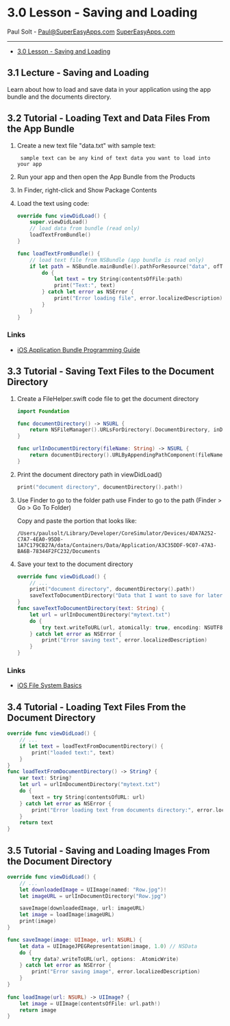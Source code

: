 # 3.0 Lesson - Saving and Loading #

Paul Solt - [Paul@SuperEasyApps.com](mailto:Paul@SuperEasyApps.com)
[SuperEasyApps.com](http://SuperEasyApps.com)

-----

* [3.0 Lesson - Saving and Loading](http://courses.supereasyapps.com/courses/chapter-5-app-extras/lectures/969202)

## 3.1 Lecture - Saving and Loading  ##

Learn about how to load and save data in your application using the app bundle and the documents directory.

## 3.2 Tutorial - Loading Text and Data Files From the App Bundle ##

1. Create a new text file "data.txt" with sample text:
	
		sample text can be any kind of text data you want to load into your app

2. Run your app and then open the App Bundle from the Products

3. In Finder, right-click and Show Package Contents

4. Load the text using code:

	```swift
	override func viewDidLoad() {
		super.viewDidLoad()
		// load data from bundle (read only)
		loadTextFromBundle()
	}
	
	func loadTextFromBundle() {
		// load text file from NSBundle (app bundle is read only)
		if let path = NSBundle.mainBundle().pathForResource("data", ofType: "txt") {
			do {
				let text = try String(contentsOfFile:path)
				print("Text:", text)
			} catch let error as NSError {
				print("Error loading file", error.localizedDescription)
			}
		}
	}
	```

### Links ###

* [iOS Application Bundle Programming Guide](https://developer.apple.com/library/ios/documentation/CoreFoundation/Conceptual/CFBundles/Introduction/Introduction.html#//apple_ref/doc/uid/10000123i-CH1-SW1) 

## 3.3 Tutorial - Saving Text Files to the Document Directory ##

1. Create a FileHelper.swift code file to get the document directory

	```swift
	import Foundation
	
	func documentDirectory() -> NSURL {
		return NSFileManager().URLsForDirectory(.DocumentDirectory, inDomains: .UserDomainMask).first!
	}
	
	func urlInDocumentDirectory(fileName: String) -> NSURL {
		return documentDirectory().URLByAppendingPathComponent(fileName)
	}
	```

2. Print the document directory path in viewDidLoad()

	```swift
	print("document directory", documentDirectory().path!)
	```

3. Use Finder to go to the folder path use Finder to go to the path (Finder > Go > Go To Folder)

	Copy and paste the portion that looks like:
	
	`/Users/paulsolt/Library/Developer/CoreSimulator/Devices/4DA7A252-C7A7-4EA0-95D8-1A7C179CB27A/data/Containers/Data/Application/A3C35DDF-9C07-47A3-BA6B-78344F2FC232/Documents`

4. Save your text to the document directory


	```swift
	override func viewDidLoad() {
		// ...
		print("document directory", documentDirectory().path!)
		saveTextToDocumentDirectory("Data that I want to save for later")
	}
	func saveTextToDocumentDirectory(text: String) {
		let url = urlInDocumentDirectory("mytext.txt")
		do {
			try text.writeToURL(url, atomically: true, encoding: NSUTF8StringEncoding)
		} catch let error as NSError {
			print("Error saving text", error.localizedDescription)
		}
	}
	```

### Links ###

* [iOS File System Basics](https://developer.apple.com/library/ios/documentation/FileManagement/Conceptual/FileSystemProgrammingGuide/FileSystemOverview/FileSystemOverview.html)

## 3.4 Tutorial - Loading Text Files From the Document Directory ##

```swift
override func viewDidLoad() {
	// ...
	if let text = loadTextFromDocumentDirectory() {
		print("loaded text:", text)
	}
}
func loadTextFromDocumentDirectory() -> String? {
	var text: String?
	let url = urlInDocumentDirectory("mytext.txt")
	do {
		text = try String(contentsOfURL: url)
	} catch let error as NSError {
		print("Error loading text from documents directory:", error.localizedDescription)
	}
	return text
}
```

## 3.5 Tutorial - Saving and Loading Images From the Document Directory ##

```swift
override func viewDidLoad() {
	// ...
	let downloadedImage = UIImage(named: "Row.jpg")!
	let imageURL = urlInDocumentDirectory("Row.jpg")

	saveImage(downloadedImage, url: imageURL)
	let image = loadImage(imageURL)
	print(image)
}

func saveImage(image: UIImage, url: NSURL) {
	let data = UIImageJPEGRepresentation(image, 1.0) // NSData
	do {
		try data?.writeToURL(url, options: .AtomicWrite)
	} catch let error as NSError {
		print("Error saving image", error.localizedDescription)
	}
}
	
func loadImage(url: NSURL) -> UIImage? {
	let image = UIImage(contentsOfFile: url.path!)
	return image
}
```

  
